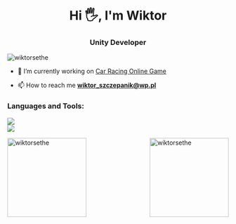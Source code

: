 <h1 align="center">Hi 🖐️, I'm Wiktor</h1>
<h3 align="center">Unity Developer</h3>

<p align="left"> <img src="https://komarev.com/ghpvc/?username=wiktorsethe&label=Profile%20views&color=0e75b6&style=flat" alt="wiktorsethe" /> </p>

- 🔭 I’m currently working on [Car Racing Online Game](https://github.com/wiktorsethe/CarOnlineGame)

- 📫 How to reach me **wiktor_szczepanik@wp.pl**

<p align="left">
</p>

<h3 align="left">Languages and Tools:</h3>
<div align="left">
  <a href="https://skillicons.dev">
    <img src="https://skillicons.dev/icons?i=cs,dart,flutter,js,mysql,php,nginx,html,css,git," /><br>
    <img src="https://skillicons.dev/icons?i=unity,androidstudio,idea,phpstorm,rider,figma,firebase,linux,windows,apple," /><br>
  </a>
</div>

<p><img align="left" height="180em" src="https://github-readme-stats.vercel.app/api/top-langs?username=wiktorsethe&show_icons=true&locale=en&layout=compact&theme=tokyonight" alt="wiktorsethe" /></p>

<p><img align="right" height="180em" src="https://github-readme-stats.vercel.app/api?username=wiktorsethe&show_icons=true&locale=en&theme=tokyonight" alt="wiktorsethe" /></p>

